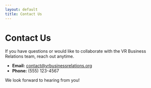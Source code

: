 ```yaml
---
layout: default
title: Contact Us
---
```


# Contact Us

If you have questions or would like to collaborate with the VR Business Relations team, reach out anytime.

- **Email:** [contact@vrbusinessrelations.org](mailto:contact@vrbusinessrelations.org)
- **Phone:** (555) 123-4567

We look forward to hearing from you!
